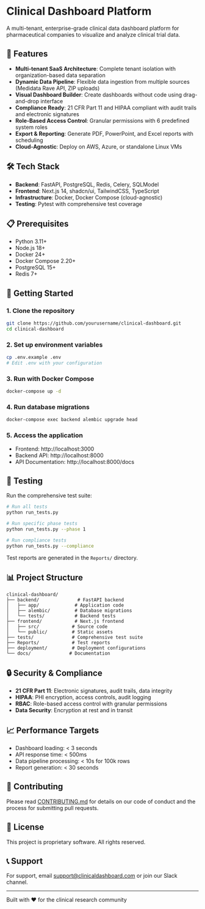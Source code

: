 # Clinical Dashboard Platform

A multi-tenant, enterprise-grade clinical data dashboard platform for pharmaceutical companies to visualize and analyze clinical trial data.

## 🚀 Features

- **Multi-tenant SaaS Architecture**: Complete tenant isolation with organization-based data separation
- **Dynamic Data Pipeline**: Flexible data ingestion from multiple sources (Medidata Rave API, ZIP uploads)
- **Visual Dashboard Builder**: Create dashboards without code using drag-and-drop interface
- **Compliance Ready**: 21 CFR Part 11 and HIPAA compliant with audit trails and electronic signatures
- **Role-Based Access Control**: Granular permissions with 6 predefined system roles
- **Export & Reporting**: Generate PDF, PowerPoint, and Excel reports with scheduling
- **Cloud-Agnostic**: Deploy on AWS, Azure, or standalone Linux VMs

## 🛠️ Tech Stack

- **Backend**: FastAPI, PostgreSQL, Redis, Celery, SQLModel
- **Frontend**: Next.js 14, shadcn/ui, TailwindCSS, TypeScript
- **Infrastructure**: Docker, Docker Compose (cloud-agnostic)
- **Testing**: Pytest with comprehensive test coverage

## 📋 Prerequisites

- Python 3.11+
- Node.js 18+
- Docker 24+
- Docker Compose 2.20+
- PostgreSQL 15+
- Redis 7+

## 🚦 Getting Started

### 1. Clone the repository

```bash
git clone https://github.com/yourusername/clinical-dashboard.git
cd clinical-dashboard
```

### 2. Set up environment variables

```bash
cp .env.example .env
# Edit .env with your configuration
```

### 3. Run with Docker Compose

```bash
docker-compose up -d
```

### 4. Run database migrations

```bash
docker-compose exec backend alembic upgrade head
```

### 5. Access the application

- Frontend: http://localhost:3000
- Backend API: http://localhost:8000
- API Documentation: http://localhost:8000/docs

## 🧪 Testing

Run the comprehensive test suite:

```bash
# Run all tests
python run_tests.py

# Run specific phase tests
python run_tests.py --phase 1

# Run compliance tests
python run_tests.py --compliance
```

Test reports are generated in the `Reports/` directory.

## 📊 Project Structure

```
clinical-dashboard/
├── backend/              # FastAPI backend
│   ├── app/             # Application code
│   ├── alembic/         # Database migrations
│   └── tests/           # Backend tests
├── frontend/            # Next.js frontend
│   ├── src/            # Source code
│   └── public/         # Static assets
├── tests/              # Comprehensive test suite
├── Reports/            # Test reports
├── deployment/         # Deployment configurations
└── docs/              # Documentation
```

## 🔒 Security & Compliance

- **21 CFR Part 11**: Electronic signatures, audit trails, data integrity
- **HIPAA**: PHI encryption, access controls, audit logging
- **RBAC**: Role-based access control with granular permissions
- **Data Security**: Encryption at rest and in transit

## 📈 Performance Targets

- Dashboard loading: < 3 seconds
- API response time: < 500ms
- Data pipeline processing: < 10s for 100k rows
- Report generation: < 30 seconds

## 🤝 Contributing

Please read [CONTRIBUTING.md](CONTRIBUTING.md) for details on our code of conduct and the process for submitting pull requests.

## 📄 License

This project is proprietary software. All rights reserved.

## 📞 Support

For support, email support@clinicaldashboard.com or join our Slack channel.

---

Built with ❤️ for the clinical research community